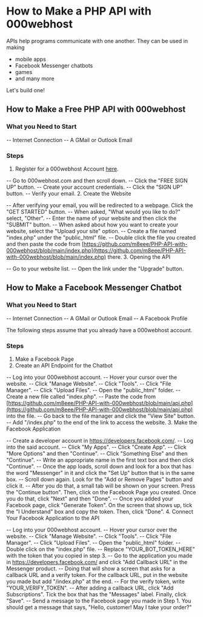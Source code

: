 # How to Make a PHP API with 000webhost

APIs help programs communicate with one another. They can be used in making
- mobile apps
- Facebook Messenger chatbots
- games
- and many more

Let's build one!

## How to Make a Free PHP API with 000webhost

### What you Need to Start
-- Internet Connection
-- A GMail or Outlook Email

### Steps
1. Register for a 000webhost Account [here](https://ph.000webhost.com/free-website-sign-up).

-- Go to 000webhost.com and then scroll down.
-- Click the "FREE SIGN UP" button.
-- Create your account credentials.
-- Click the "SIGN UP" button.
-- Verify your email.
2. Create the Website

-- After verifying your email, you will be redirected to a webpage. Click the "GET STARTED" button.
-- When asked, "What would you like to do?" select, "Other".
-- Enter the name of your website and then click the "SUBMIT" button.
-- When asked about how you want to create your website, select the "Upload your site" option.
-- Create a file named "index.php" under the "public_html" file.
-- Double click the file you created and then paste the code from [https://github.com/m8eee/PHP-API-with-000webhost/blob/main/index.php](https://github.com/m8eee/PHP-API-with-000webhost/blob/main/index.php) there.
3. Opening the API

-- Go to your website list.
-- Open the link under the "Upgrade" button.

## How to Make a Facebook Messenger Chatbot

### What you Need to Start
-- Internet Connection
-- A GMail or Outlook Email
-- A Facebook Profile

The following steps assume that you already have a 000webhost account.
### Steps

1. Make a Facebook Page
2. Create an API Endpoint for the Chatbot

-- Log into your 000webhost account.
-- Hover your cursor over the website.
-- Click "Manage Website".
-- Click "Tools".
-- Click "File Manager".
-- Click "Upload Files".
-- Open the "public_html" folder.
-- Create a new file called "index.php".
-- Paste the code from [https://github.com/m8eee/PHP-API-with-000webhost/blob/main/api.php](https://github.com/m8eee/PHP-API-with-000webhost/blob/main/api.php) into the file.
-- Go back to the file manager and click the "View Site" button.
-- Add "/index.php" to the end of the link to access the website.
3. Make the Facebook Application

-- Create a developer account in https://developers.facebook.com/.
-- Log into the said account.
-- Click "My Apps".
-- Click "Create App".
-- Click "More Options" and then "Continue".
-- Click "Something Else" and then "Continue".
-- Write an appropriate name in the first text box and then click "Continue".
-- Once the app loads, scroll down and look for a box that has the word "Messenger" in it and click the "Set Up" button that is in the same box.
-- Scroll down again. Look for the "Add or Remove Pages" button and click it.
-- After you do that, a small tab will be shown on your screen. Press the "Continue button". Then, click on the Facebook Page you created. Once you do that, click "Next" and then "Done".
-- Once you added your Facebook page, click "Generate Token". On the screen that shows up, tick the "I Understand" box and copy the token. Then, click "Done".
4. Connect Your Facebook Application to the API

-- Log into your 000webhost account.
-- Hover your cursor over the website.
-- Click "Manage Website".
-- Click "Tools".
-- Click "File Manager".
-- Click "Upload Files".
-- Open the "public_html" folder.
-- Double click on the "index.php" file.
-- Replace "YOUR_BOT_TOKEN_HERE" with the token that you copied in step 3.
-- Go to the application you made in https://developers.facebook.com/ and click "Add Callback URL" in the Messenger product.
-- Doing that will show a screen that asks for a callback URL and a verify token. For the callback URL, put in the website you made but add "/index.php" at the end.
-- For the verify token, write "YOUR_VERIFY_TOKEN".
-- After adding a callback URL, click "Add Subscriptions". Tick the box that has the "Messages" label. Finally, click "Save".
-- Send a message to the Facebook page you made in Step 1. You should get a message that says, "Hello, customer! May I take your order?"